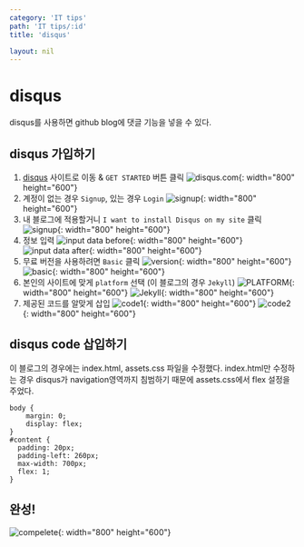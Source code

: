 ```yaml
---
category: 'IT tips'
path: 'IT tips/:id'
title: 'disqus'

layout: nil
---
```


# disqus
disqus를 사용하면 github blog에 댓글 기능을 넣을 수 있다.

## disqus 가입하기
1. [disqus](https://disqus.com/) 사이트로 이동 & `GET STARTED` 버튼 클릭
![disqus.com](https://user-images.githubusercontent.com/18459083/51119864-4166fa80-1857-11e9-8696-87c8bb8569f6.PNG){: width="800" height="600"}
2. 계정이 없는 경우 `Signup`, 있는 경우 `Login`
![signup](https://user-images.githubusercontent.com/18459083/51119866-4166fa80-1857-11e9-8a29-2b1de85d4251.PNG){: width="800" height="600"}
3. 내 블로그에 적용할거니 `I want to install Disqus on my site` 클릭
![signup](https://user-images.githubusercontent.com/18459083/51119867-4166fa80-1857-11e9-8258-848142a18ebf.PNG){: width="800" height="600"}
4. 정보 입력
![input data before](https://user-images.githubusercontent.com/18459083/51119868-41ff9100-1857-11e9-858a-9dc90ec2532a.PNG){: width="800" height="600"}
![input data after](https://user-images.githubusercontent.com/18459083/51119869-41ff9100-1857-11e9-9fd7-6b74fc2e2b31.PNG){: width="800" height="600"}
5. 무료 버전을 사용하려면 `Basic` 클릭
![version](https://user-images.githubusercontent.com/18459083/51119870-42982780-1857-11e9-927f-a0470fc23cbf.PNG){: width="800" height="600"}
![basic](https://user-images.githubusercontent.com/18459083/51119871-42982780-1857-11e9-89d4-942e292bfb25.PNG){: width="800" height="600"}
6. 본인의 사이트에 맞게 `platform` 선택 (이 블로그의 경우 `Jekyll`)
![PLATFORM](https://user-images.githubusercontent.com/18459083/51119872-42982780-1857-11e9-94bd-685276f002bc.PNG){: width="800" height="600"}
![Jekyll](https://user-images.githubusercontent.com/18459083/51119873-42982780-1857-11e9-82a4-99266ad2217b.PNG){: width="800" height="600"}
8. 제공된 코드를 알맞게 삽입
![code1](https://user-images.githubusercontent.com/18459083/51119874-4330be00-1857-11e9-9075-81dac0aeffc9.PNG){: width="800" height="600"}
![code2](https://user-images.githubusercontent.com/18459083/51119877-4330be00-1857-11e9-94a6-64b1d4533bfb.PNG){: width="800" height="600"}

## disqus code 삽입하기
이 블로그의 경우에는 index.html, assets.css 파일을 수정했다.
index.html만 수정하는 경우 disqus가 navigation영역까지 침범하기 때문에 assets.css에서 flex 설정을 주었다.

```
body {
    margin: 0;
    display: flex;
}
#content {
  padding: 20px;
  padding-left: 260px;
  max-width: 700px;
  flex: 1;
}
```

## 완성!
![compelete](https://user-images.githubusercontent.com/18459083/51119878-4330be00-1857-11e9-8644-ad4c6c637928.PNG){: width="800" height="600"}

